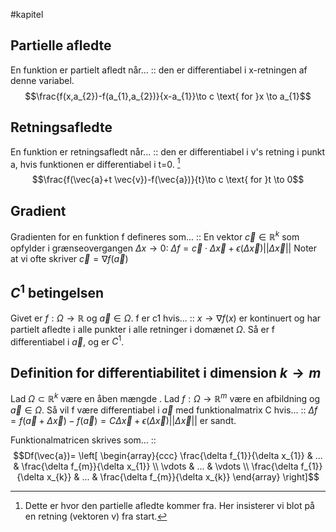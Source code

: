 #kapitel 
## Partielle afledte
En funktion er partielt afledt når... :: den er differentiabel i x-retningen af denne variabel. $$\frac{f(x,a_{2})-f(a_{1},a_{2})}{x-a_{1}}\to c \text{ for }x \to a_{1}$$
## Retningsafledte
En funktion er retningsafledt når... :: den er differentiabel i v's retning i  punkt a, hvis funktionen er differentiabel i t=0. [^1]$$\frac{f(\vec{a}+t \vec{v})-f(\vec{a})}{t}\to c \text{ for }t \to 0$$
## Gradient
Gradienten for en funktion f defineres som... :: En vektor $\vec{c}\in \mathbb{R}^{k}$ som opfylder i grænseovergangen $\Delta x \to 0$: $\Delta f= \vec{c}\cdot \Delta \vec{x} + \epsilon (\Delta \vec{x})||\Delta \vec{x}||$  Noter at vi ofte skriver $\vec{c}=\nabla f(\vec{a})$

## $C^{1}$ betingelsen
Givet er $f:\Omega \to \mathbb{R}$ og $\vec{a}\in \Omega$. f er c1 hvis... :: $x \to \nabla f(x)$ er kontinuert og har partielt afledte i alle punkter i alle retninger i domænet $\Omega$. Så er f differentiabel i $\vec{a}$, og er $C^{1}$.

## Definition for differentiabilitet i dimension $k \to m$
Lad $\Omega \subset \mathbb{R}^{k}$ være en åben mængde . Lad $f:\Omega \to \mathbb{R}^{m}$ være en afbildning og $\vec{a} \in \Omega$. Så vil f være differentiabel i $\vec{a}$ med funktionalmatrix C hvis... :: $\Delta f = f(\vec{a}+\Delta \vec{x})-f(\vec{a})= C \Delta \vec{x}+ \epsilon (\Delta \vec{x})||\Delta \vec{x}||$ er sandt.

Funktionalmatricen skrives som... :: $$Df(\vec{a})= \left[
\begin{array}{ccc}
\frac{\delta f_{1}}{\delta x_{1}} & ... & \frac{\delta f_{m}}{\delta x_{1}} \\ 
\vdots & ... & \vdots \\ 
\frac{\delta f_{1}}{\delta x_{k}} & ... & \frac{\delta f_{m}}{\delta x_{k}}
\end{array}
\right]$$


[^1]: Dette er hvor den partielle afledte kommer fra. Her insisterer vi blot på en retning (vektoren v) fra start.